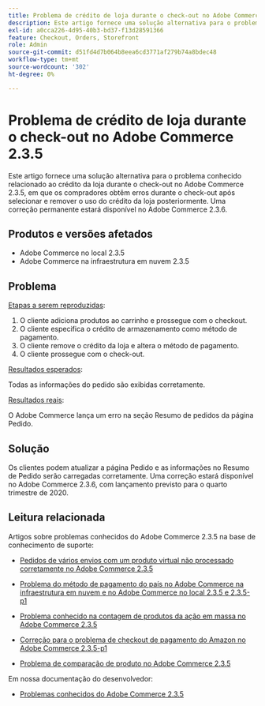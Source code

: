 ```yaml
---
title: Problema de crédito de loja durante o check-out no Adobe Commerce 2.3.5
description: Este artigo fornece uma solução alternativa para o problema conhecido relacionado ao crédito da loja durante o check-out no Adobe Commerce 2.3.5, em que os compradores obtêm erros durante o check-out após selecionar e remover o uso do crédito da loja posteriormente. Uma correção permanente estará disponível no Adobe Commerce 2.3.6.
exl-id: a0cca226-4d95-40b3-bd37-f13d28591366
feature: Checkout, Orders, Storefront
role: Admin
source-git-commit: d51fd4d7b064b8eea6cd3771af279b74a8bdec48
workflow-type: tm+mt
source-wordcount: '302'
ht-degree: 0%

---
```


# Problema de crédito de loja durante o check-out no Adobe Commerce 2.3.5

Este artigo fornece uma solução alternativa para o problema conhecido relacionado ao crédito da loja durante o check-out no Adobe Commerce 2.3.5, em que os compradores obtêm erros durante o check-out após selecionar e remover o uso do crédito da loja posteriormente. Uma correção permanente estará disponível no Adobe Commerce 2.3.6.

## Produtos e versões afetados

* Adobe Commerce no local 2.3.5
* Adobe Commerce na infraestrutura em nuvem 2.3.5

## Problema

<u>Etapas a serem reproduzidas</u>:

1. O cliente adiciona produtos ao carrinho e prossegue com o checkout.
1. O cliente especifica o crédito de armazenamento como método de pagamento.
1. O cliente remove o crédito da loja e altera o método de pagamento.
1. O cliente prossegue com o check-out.

<u>Resultados esperados</u>:

Todas as informações do pedido são exibidas corretamente.

<u>Resultados reais</u>:

O Adobe Commerce lança um erro na seção Resumo de pedidos da página Pedido.

## Solução

Os clientes podem atualizar a página Pedido e as informações no Resumo de Pedido serão carregadas corretamente. Uma correção estará disponível no Adobe Commerce 2.3.6, com lançamento previsto para o quarto trimestre de 2020.

## Leitura relacionada

Artigos sobre problemas conhecidos do Adobe Commerce 2.3.5 na base de conhecimento de suporte:

* [Pedidos de vários envios com um produto virtual não processado corretamente no Adobe Commerce 2.3.5](/help/troubleshooting/miscellaneous/magento-2-3-5-known-issue-virtual-product-multi-ship-orders.md)

* [Problema do método de pagamento do país no Adobe Commerce na infraestrutura em nuvem e no Adobe Commerce no local 2.3.5 e 2.3.5-p1](/help/troubleshooting/known-issues-patches-attached/magento-2-3-5-2-3-5-p1-patch-country-payment-issue.md)


* [Problema conhecido na contagem de produtos da ação em massa no Adobe Commerce 2.3.5](/help/troubleshooting/miscellaneous/bulk-action-product-count-known-issue-in-magento-2-3-5.md)

* [Correção para o problema de checkout de pagamento do Amazon no Adobe Commerce 2.3.5-p1](/help/troubleshooting/payments/patch-for-amazon-pay-checkout-issue-in-magento-2-3-5-p1.md)

* [Problema de comparação de produto no Adobe Commerce 2.3.5](/help/troubleshooting/storefront/product-comparison-known-issue-in-magento-2-3-5.md)

Em nossa documentação do desenvolvedor:

* [Problemas conhecidos do Adobe Commerce 2.3.5](https://devdocs.magento.com/guides/v2.3/release-notes/release-notes-2-3-5-commerce.html#known-issues)
